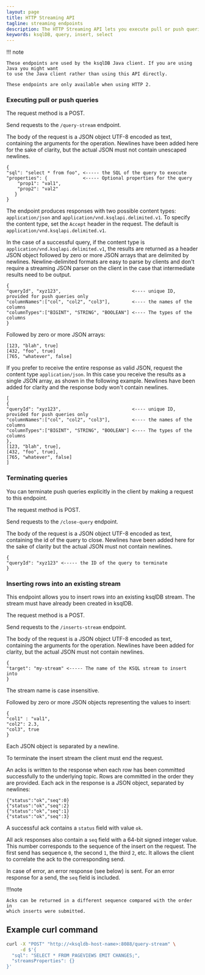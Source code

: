 ```yaml
---
layout: page
title: HTTP Streaming API
tagline: streaming endpoints
description: The HTTP Streaming API lets you execute pull or push queries and stream inserts to the server
keywords: ksqlDB, query, insert, select
---
```


!!! note

    These endpoints are used by the ksqlDB Java client. If you are using Java you might want
    to use the Java client rather than using this API directly.

    These endpoints are only available when using HTTP 2.

### Executing pull or push queries

The request method is a POST.

Send requests to the `/query-stream` endpoint.

The body of the request is a JSON object UTF-8 encoded as text, containing the arguments for the
operation. Newlines have been added here for the sake of clarity, but the actual JSON must not contain
 unescaped newlines.

```
{
"sql": "select * from foo", <----- the SQL of the query to execute
"properties": {             <----- Optional properties for the query
    "prop1": "val1",
    "prop2": "val2"
   }
}

```

The endpoint produces responses with two possible content types: `application/json` and
`application/vnd.ksqlapi.delimited.v1`. To specify the content type, set the `Accept`
header in the request. The default is `application/vnd.ksqlapi.delimited.v1`.

In the case of a successful query, if the content type is `application/vnd.ksqlapi.delimited.v1`,
the results are returned as a header JSON object followed by zero or more JSON arrays
that are delimited by newlines. Newline-delimited formats are easy to parse by clients and don't require
a streaming JSON parser on the client in the case that intermediate results need to be output.

```
{
"queryId", "xyz123",                          <---- unique ID, provided for push queries only
"columnNames":["col", "col2", "col3"],        <---- the names of the columns
"columnTypes":["BIGINT", "STRING", "BOOLEAN"] <---- The types of the columns
}
```

Followed by zero or more JSON arrays:

```
[123, "blah", true]
[432, "foo", true]
[765, "whatever", false]
```

If you prefer to receive the entire response as valid JSON, request the
content type `application/json`. In this case you receive the results as a single JSON
array, as shown in the following example. Newlines have been added for clarity and the response body
won't contain newlines.

```
[
{
"queryId": "xyz123",                          <---- unique ID, provided for push queries only
"columnNames":["col", "col2", "col3"],        <---- the names of the columns
"columnTypes":["BIGINT", "STRING", "BOOLEAN"] <---- The types of the columns
},
[123, "blah", true],
[432, "foo", true],
[765, "whatever", false]
]
```

### Terminating queries

You can terminate push queries explicitly in the client by making a request to this endpoint.

The request method is POST.

Send requests to the `/close-query` endpoint.

The body of the request is a JSON object UTF-8 encoded as text, containing the id of the 
query to close. Newlines have been added here for the sake of clarity but the actual JSON must not
contain newlines.

```
{
"queryId": "xyz123" <----- the ID of the query to terminate
}

```
 
### Inserting rows into an existing stream

This endpoint allows you to insert rows into an existing ksqlDB stream. The stream must have
already been created in ksqlDB.

The request method is a POST.

Send requests to the `/inserts-stream` endpoint.

The body of the request is a JSON object UTF-8 encoded as text, containing the arguments for the
operation. Newlines have been added for clarity, but the actual JSON must not contain newlines.

```
{
"target": "my-stream" <----- The name of the KSQL stream to insert into
}

```

The stream name is case insensitive. 

Followed by zero or more JSON objects representing the values to insert:

```
{
"col1" : "val1",
"col2": 2.3,
"col3", true
}
```
Each JSON object is separated by a newline.

To terminate the insert stream the client must end the request.

An acks is written to the response when each row has been
committed successfully to the underlying topic. Rows are committed in the order they are provided.
Each ack in the response is a JSON object, separated by newlines:

```
{"status":"ok","seq":0}
{"status":"ok","seq":2}
{"status":"ok","seq":1}
{"status":"ok","seq":3}
```

A successful ack contains a `status` field with value `ok`.

All ack responses also contain a `seq` field with a 64-bit signed integer value. This number
corresponds to the sequence of the insert on the request. The first send has sequence `0`, the second
`1`, the third `2`, etc. It allows the client to correlate the ack to the corresponding send.

In case of error, an error response (see below) is sent. For an error response for a send, the
`seq` field is included. 

!!!note
    
    Acks can be returned in a different sequence compared with the order in
    which inserts were submitted. 

## Example curl command

```bash
curl -X "POST" "http://<ksqldb-host-name>:8088/query-stream" \
     -d $'{
  "sql": "SELECT * FROM PAGEVIEWS EMIT CHANGES;",
  "streamsProperties": {}
}'
```
